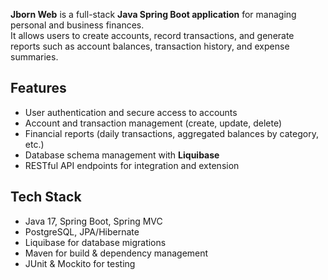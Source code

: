 **Jborn Web** is a full-stack **Java Spring Boot application** for managing personal and business finances.  
It allows users to create accounts, record transactions, and generate reports such as account balances, transaction history, and expense summaries.

## Features
- User authentication and secure access to accounts  
- Account and transaction management (create, update, delete)  
- Financial reports (daily transactions, aggregated balances by category, etc.)  
- Database schema management with **Liquibase**  
- RESTful API endpoints for integration and extension  

## Tech Stack
- Java 17, Spring Boot, Spring MVC  
- PostgreSQL, JPA/Hibernate  
- Liquibase for database migrations  
- Maven for build & dependency management  
- JUnit & Mockito for testing  
